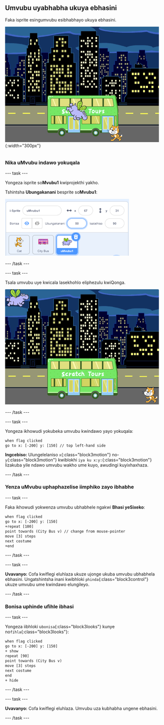 ## Umvubu uyabhabha ukuya ebhasini

<div style="display: flex; flex-wrap: wrap">
<div style="flex-basis: 200px; flex-grow: 1; margin-right: 15px;">
Faka isprite esingumvubu esibhabhayo ukuya ebhasini.
</div>
<div>

![Umvubu uyabhabha ukuya ebhasini.](images/hippo-flies.png){:width="300px"}

</div>
</div>

### Nika uMvubu indawo yokuqala

--- task ---

Yongeza isprite so**Mvubu1** kwiprojekthi yakho.

Tshintsha **Ubungakanani** besprite so**Mvubu1**:

![Ipheyini yesprite, isprite uMvubu1, esinobungakanani obumiselwe ku- 50.](images/hippo-sprite-size.png)

--- /task ---

--- task ---

Tsala umvubu uye kwicala lasekhohlo eliphezulu kwiQonga.

![I-Spritr uMvubu1 kwicala eliphezulu lwasekholo eQongeni.](images/hippo-sprite-stage.png)

--- /task ---

--- task ---

Yongeza ikhowudi yokubeka umvubu kwindawo yayo yokuqala:

```blocks3
when flag clicked
go to x: [-200] y: [150] // top left-hand side
```

**Ingcebiso:** Ulungelelaniso `x`{:class="block3motion"} no-`y`{:class="block3motion"} kwiblokhi `iya ku x:y:`{:class="block3motion"} lizakuba yile ndawo umvubu wakho ume kuyo, awudingi kuyixhaxhaza.

--- /task ---

### Yenza uMvubu uphaphazelise iimphiko zayo ibhabhe

--- task ---

Faka ikhowudi yokwenza umvubu ubhabhele ngakwi **Bhasi yeSixeko**:

```blocks3
when flag clicked
go to x: [-200] y: [150] 
+repeat [100] 
point towards (City Bus v) // change from mouse-pointer
move [3] steps
next costume
+end
```

--- /task ---

--- task ---

**Uvavanyo:** Cofa kwiflegi eluhlaza ukuze ujonge ukuba umvubu ubhabhela ebhasini. Ungatshintsha inani kwibhloki `phinda`{:class="block3control"} ukuze umvubu ume kwindawo elungileyo.

--- /task ---

### Bonisa uphinde ufihle ibhasi

--- task ---

Yongeza iibhloki u`bonisa`{:class="block3looks"} kunye no`fihla`{:class="block3looks"}:

```blocks3
when flag clicked
go to x: [-200] y: [150] 
+ show
repeat [90] 
point towards (City Bus v)
move [3] steps
next costume
end
+ hide
```

--- /task ---

--- task ---

**Uvavanyo:** Cofa kwiflegi eluhlaza. Umvubu uza kubhabha ungene ebhasini.

--- /task ---
